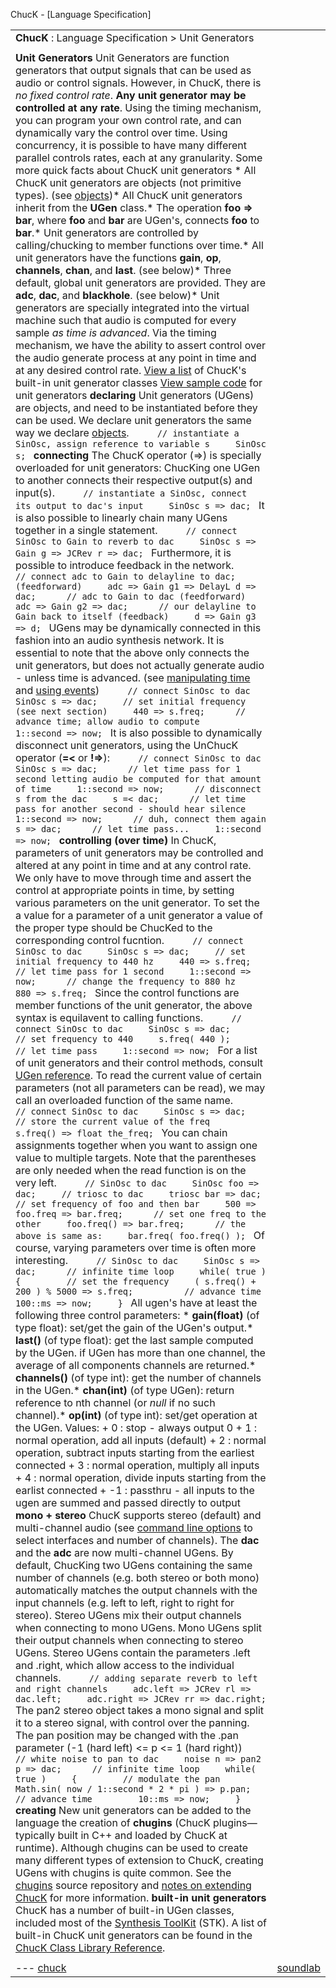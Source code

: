 ChucK - [Language Specification]





|  |  |
| --- | --- |
| **ChucK** : Language Specification > Unit Generators  |  | | --- | | version: 1.5.x.x (numchucks) |  --- |
| |  | | --- | | < (prev): [@import system](import.html) | (up): [language specification](./) | (next): [unit analyzers](uana.html) > | |
| **Unit Generators** Unit Generators are function generators that output signals that can be used as audio or control signals. However, in ChucK, there is *no fixed control rate*. **Any unit generator may be controlled at any rate**. Using the timing mechanism, you can program your own control rate, and can dynamically vary the control over time. Using concurrency, it is possible to have many different parallel controls rates, each at any granularity.  Some more quick facts about ChucK unit generators   * All ChucK unit generators are objects (not primitive types). (see [objects](class.html))* All ChucK unit generators inherit from the **UGen** class.* The operation **foo => bar**, where       **foo** and **bar** are UGen's, connects **foo** to **bar**.* Unit generators are controlled by calling/chucking to member functions over time.* All unit generators have the functions **gain**,           **op**, **channels**,           **chan**, and **last**. (see below)* Three default, global unit generators are provided. They are **adc**,             **dac**, and **blackhole**. (see below)* Unit generators are specially integrated into the virtual machine such that audio is computed for every sample               *as time is advanced*. Via the timing mechanism, we have the ability to assert control over the audio               generate process at any point in time and at any desired control rate.   [View a list](../reference/) of ChucK's built-in unit generator classes  [View sample code](../examples/index.html#ugen) for unit generators  **declaring** Unit generators (UGens) are objects, and need to be instantiated before they can be used. We declare unit generators the same way we declare [objects](class.html#new).   ```      // instantiate a SinOsc, assign reference to variable s     SinOsc s;  ```  **connecting** The ChucK operator (=>) is specially overloaded for unit generators: ChucKing one UGen to another connects their respective output(s) and input(s).  ```      // instantiate a SinOsc, connect its output to dac's input     SinOsc s => dac;  ```   It is also possible to linearly chain many UGens together in a single statement.   ```      // connect SinOsc to Gain to reverb to dac     SinOsc s => Gain g => JCRev r => dac;  ```   Furthermore, it is possible to introduce feedback in the network.   ```      // connect adc to Gain to delayline to dac; (feedforward)     adc => Gain g1 => DelayL d => dac;      // adc to Gain to dac (feedforward)     adc => Gain g2 => dac;      // our delayline to Gain back to itself (feedback)     d => Gain g3 => d;  ```   UGens may be dynamically connected in this fashion into an audio synthesis network. It is essential to note that the above only connects the unit generators, but does not actually generate audio - unless time is advanced. (see [manipulating time](time.html) and [using events](event.html))   ```      // connect SinOsc to dac     SinOsc s => dac;     // set initial frequency (see next section)     440 => s.freq;      // advance time; allow audio to compute     1::second => now;  ```   It is also possible to dynamically disconnect unit generators, using the UnChucK operator (**=<** or **!=>**):   ```      // connect SinOsc to dac     SinOsc s => dac;      // let time pass for 1 second letting audio be computed for that amount of time     1::second => now;      // disconnect s from the dac     s =< dac;      // let time pass for another second - should hear silence     1::second => now;      // duh, connect them again     s => dac;      // let time pass...     1::second => now;  ```  **controlling (over time)** In ChucK, parameters of unit generators may be controlled and altered at any point in time and at any control rate. We only have to move through time and assert the control at appropriate points in time, by setting various parameters on the unit generator. To set the a value for a parameter of a unit generator a value of the proper type should be ChucKed to the corresponding control fucntion.   ```      // connect SinOsc to dac     SinOsc s => dac;     // set initial frequency to 440 hz     440 => s.freq;      // let time pass for 1 second     1::second => now;      // change the frequency to 880 hz     880 => s.freq;  ```   Since the control functions are member functions of the unit generator, the above syntax is equilavent to calling functions.   ```      // connect SinOsc to dac     SinOsc s => dac;      // set frequency to 440     s.freq( 440 );      // let time pass     1::second => now;  ```   For a list of unit generators and their control methods, consult [UGen reference](../program/ugen.html).  To read the current value of certain parameters (not all parameters can be read), we may call an overloaded function of the same name.   ```      // connect SinOsc to dac     SinOsc s => dac;      // store the current value of the freq     s.freq() => float the_freq;  ```   You can chain assignments together when you want to assign one value to multiple targets. Note that the parentheses are only needed when the read function is on the very left.   ```      // SinOsc to dac     SinOsc foo => dac;     // triosc to dac     triosc bar => dac;      // set frequency of foo and then bar     500 => foo.freq => bar.freq;      // set one freq to the other     foo.freq() => bar.freq;      // the above is same as:     bar.freq( foo.freq() );  ```   Of course, varying parameters over time is often more interesting.   ```      // SinOsc to dac     SinOsc s => dac;      // infinite time loop     while( true )     {         // set the frequency 	( s.freq() + 200 ) % 5000 => s.freq;          // advance time         100::ms => now;     }  ```   All ugen's have at least the following three control parameters:  * **gain(float)** (of type float): set/get the gain of the   UGen's output.* **last()** (of type float): get the last sample     computed by the UGen. if UGen has more than one channel, the average of all components channels are returned.* **channels()** (of type int): get the number of channels in the UGen.* **chan(int)** (of type UGen): return reference to nth channel (or *null* if no such channel).* **op(int)** (of type int): set/get operation at the UGen.           Values:           + 0 : stop - always output 0           + 1 : normal operation, add all inputs (default)           + 2 : normal operation, subtract inputs starting from the earliest connected           + 3 : normal operation, multiply all inputs           + 4 : normal operation, divide inputs starting from the earlist connected           + -1 : passthru - all inputs to the ugen are summed and passed directly to output  **mono + stereo** ChucK supports stereo (default) and multi-channel audio (see [command line options](../program/vm.html) to select interfaces and number of channels). The **dac** and the **adc** are now multi-channel UGens. By default, ChucKing two UGens containing the same number of channels (e.g. both stereo or both mono) automatically matches the output channels with the input channels (e.g. left to left, right to right for stereo). Stereo UGens mix their output channels when connecting to mono UGens. Mono UGens split their output channels when connecting to stereo UGens. Stereo UGens contain the parameters .left and .right, which allow access to the individual channels.   ```      // adding separate reverb to left and right channels     adc.left => JCRev rl => dac.left;     adc.right => JCRev rr => dac.right;  ```   The pan2 stereo object takes a mono signal and split it to a stereo signal, with control over the panning. The pan position may be changed with the .pan parameter (-1 (hard left) <= p <= 1 (hard right))   ```      // white noise to pan to dac     noise n => pan2 p => dac;      // infinite time loop     while( true )     {         // modulate the pan         Math.sin( now / 1::second * 2 * pi ) => p.pan;         // advance time         10::ms => now;     }  ```  **creating** New unit generators can be added to the language the creation of **chugins** (ChucK plugins—typically built in C++ and loaded by ChucK at runtime). Although chugins can be used to create many different types of extension to ChucK, creating UGens with chugins is quite common. See the [chugins](https://github.com/ccrma/chugins.git) source repository and [notes on extending ChucK](../../extend/) for more information.  **built-in unit generators** ChucK has a number of built-in UGen classes, included most of the [Synthesis ToolKit](http://ccrma.stanford.edu/software/stk/) (STK). A list of built-in ChucK unit generators can be found in the [ChucK Class Library Reference](../reference/). |
| |  | | --- | | < (prev): [classes & objects](class.html)  | (up): [language specification](./) | (next): [unit analyzers](uana.html) > | |
| ---  [chuck](../../) | [soundlab](http://soundlab.cs.princeton.edu/) | [cs](http://www.cs.princeton.edu/) | [music](http://www.music.princeton.edu/) | [ccrma](http://ccrma.stanford.edu/) |